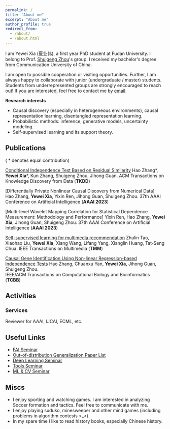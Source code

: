 ```yaml
---
permalink: /
title: "About me"
excerpt: "About me"
author_profile: true
redirect_from: 
  - /about/
  - /about.html
---
```


I am Yewei Xia (夏业伟), a first year PhD student at Fudan University.
I belong to Prof. [Shuigeng Zhou](https://scholar.google.com/citations?user=yAE-Av4AAAAJ&hl=zh-CN)'s group.
I received my bachelor's degree from Communication University of China.

I am open to possible cooperation or visiting opportunities. 
Further, I am always happy to collaborate with junior (undergraduate / master) students.
Students from underrepresented groups are strongly encouraged to reach out!
If you are interested, feel free to contact me by [email](ywxia21@m.fudan.edu.cn).
 

**Research interests**
* Causal discovery (especially in heterogeneous environments), causal representation learning, disentangled representation learning. 
* Probabilistic methods: inference, generative models, uncertainty modeling.
* Self-supervised learning and its support theory.

## Publications 
( * denotes equal contribution)

[Conditional Independence Test Based on Residual Similarity](https://dl.acm.org/doi/abs/10.1145/3593810) 
Hao Zhang\*, **Yewei Xia**\*, Kun Zhang, Shuigeng Zhou, Jihong Guan. 
ACM Transactions on Knowledge Discovery from Data (**TKDD**)

[Differentially Private Nonlinear Causal Discovery from Numerical Data]    
Hao Zhang, **Yewei Xia**, Yixin Ren, Jihong Guan, Shuigeng Zhou. 
37th AAAI Conference on Artificial Intelligence (**AAAI 2023**)   

[Multi-level Wavelet Mapping Correlation for Statistical Dependence Measurement: Methodology and Performance] 
Yixin Ren, Hao Zhang, **Yewei Xia**, Jihong Guan, Shuigeng Zhou. 
37th AAAI Conference on Artificial Intelligence (**AAAI 2023**)     

[Self-supervised learning for multimedia recommendation](https://ieeexplore.ieee.org/abstract/document/9811387) 
Zhulin Tao, Xiaohao Liu, **Yewei Xia**, Xiang Wang, Lifang Yang, Xianglin Huang, Tat-Seng Chua. 
IEEE Transactions on Multimedia (**TMM**)

[Causal Gene Identification Using Non-linear Regression-based Independence Tests](https://ieeexplore.ieee.org/abstract/document/9709100) 
Hao Zhang, Chuanxu Yan, **Yewei Xia**, Jihong Guan, Shuigeng Zhou.      
IEEE/ACM Transactions on Computational Biology and Bioinformatics (**TCBB**)

## Activities
### Services
Reviewer for AAAI, IJCAI, ECML, etc.

## Useful Links

- [FAI Seminar](https://www.tengjiaye.com/seminar)
- [Out-of-distribution Generalization Paper List](https://out-of-distribution-generalization.com/)
- [Deep Learning Seminar](http://tianyuanzhang.com/teaching/)
- [Tools Seminar](https://github.com/pppppass/ToolsSeminar)
- [ML & CV Seminar](http://ml.2prime.cn/)

## Miscs
* I enjoy sporting and watching games. I am interested in analyzing Soccer formation and tactics. Feel free to communicate with me.
* I enjoy playing suduko, minesweeper and other mind games (including problems in algorithm contests >_<). 
* In my spare time I like to read history books, especially Chinese history.
